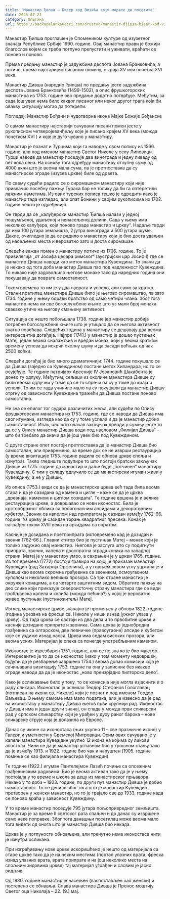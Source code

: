 ```yaml
---
title: "Манастир Ђипша – Бисер код Визића који морате да посетите"
date: 2025-07-21
category: Општина
url: https://backapalankavesti.com/drustvo/manastir-djipsa-biser-kod-vizica-koji-morate-da-posetite/
---
```


Манастир Ђипша проглашен је Спомеником културе од изузетног значаја Републике Србије 1990. године. Овај манастир прави је божији благослов којем се треба потпуно препустити и уживати, враћати се поново и поново.

Према предању манастир је задужбина деспота Јована Бранковића, а потиче, према најстаријем писаном помену, с краја XV или почетка XVI века.

Манастир Дивша (народно Ђипша) по предању јесте задужбина деспота Јована Бранковића (1499-1502), а опис фрушкогорских манастира из 1753. године ово предање додатно потврђује. Међутим, за сада још увек нема било каквог писаног или неког другог трага који би овакву ситуацију могао да поткрепи.

Погледај: Манастир Бођани и чудотворна икона Мајке Божије Бођанске

О самом манастиру најстарији сачувани писани помен јесте у рукописном четверојеванђељу које је писано крајем XV века (можда почетком XVI ) и које је дуго чувано у манастиру.

Манастир је познат и Турцима који га наводе у свом попису из 1566. године, али под именом манастир Светог Николе у селу Липовици. Турци наводе да манастир поседује два винограда и једну ливаду од пет кола сена. На основу тога одређују манастиру откупну суму од 4000 акчи што је веома мала сума, па је претпоставка да су манастирске зграде (изузев цркве) биле од дрвета.

По свему судећи радило се о сиромашном манастиру који није привлачио посебну пажњу Турака бар не толику да би га оптеретили лажним наметима. Из ових турских пописа тешко је одредити како је манастир тада изгледао, али опат Бонини у својим рукописима из 1702. године нешто је одређенији.

Он тврди да се „калуђерски манастир Ђипша налази у једној пошумљеној, удаљеној и ненасељеној долини. Сада у њему има неколико калуђера, који поново граде манастир и цркву“. Надаље тврди да има 100 јутара земљишта, 2 јутра винограда и 500 јутара шуме. Дакле, очигледно је да се радило о манастиру који је био доста удаљен од насељених места и вероватно зато и доста сиромашан.

Следећи важан помен о манастиру потиче из 1706. године. То је привилегија „от Јосифа цесара римског“ (аустријски цар Јосиф I) где се манастир Дивша наводи као метох манастира Кувеждина. То значи да је некако од тога доба манастир Дивша пао под надлежност Кувеждина. То никако није задовољило његове монахе тако да наредних година они покушавају да поврате самосталност.

Током времена то им је у два наврата и успело, али само за кратко. Стални пратилац манастира Дивше било је његово сиромаштво, па зато 1734. године у њему борави братство од само четири члана. Због тога манастир нема ни све богослужбене књиге што уз мали број монаха свакако утиче на његову смањену активност.

Ситуација се нешто побољшала 1738. године јер манастир добија потребне богослужбене књиге што је утицало да се његова активност знатно повећава. Следећих година у манастиру се дешавају два веома интересантна догађаја. Најпре (1741.) у манастир је дошао пустињак Матеј, један веома сналажљив и вредан монах, који у веома кратком времену успева да искрчи околну шуму и да засади воћњак од чак 2500 воћки.

Следећи догађај је био много драматичнији: 1744. године покушало се да Дивша (заједно са Кувеждином) постане метох Хиландара, но то се осујећује. Те године патријарх Арсеније IV Јовановић Шакабента је донео ту одлуку. Међутим, сељаци из околине манастира Дивше су били веома одлучни у томе да се то спречи па су у томе до краја и успели. То им се тада учинило мало па су покушали да манастир Дившу отргну од зависности Кувеждина тражећи да Дивша постане поново самостална.

Не зна се епилог тог судара различитих жеља, али судећи по Опису фрушкогорских манастира из 1753. године, где се наводи да Дивша има свог игумана, изгледа као да су у томе успели и да је манастир добио самосталност. Ипак, оно што овакав закључак доводи у сумњу јесте то да се у Опису манастир Дивша води под насловом „Филијал Дивша“ – што би требало да значи да је још увек био под Кувеждином.

С друге стране опет постоји претпоставка да је манастир Дивша био самосталан, али привремено, за време док се не изврши рестаурација (у време визитације 1753. године радила се обнова цркве споља и изнутра). Такво гледиште подупире то што постоји братски закључак Дивше из 1775. године да манастир и даље буде „потчинен“ манастиру Кувеждину. С тим у складу одлучило се да манастирски игуман живи у Кувеждину, а не у Дивши.

Из описа (1753.) види се да је манастирска црква већ тада била веома стара и да је сазидана од камена и цигле – каже се да је црква „древнаја, каменом и циглом созидата“. Те године вршена је и велика рестаурација цркве, а довршавао се нови иконостас. Била је крстообразног облика са полигоналним апсидама и декоративним кубетом. Звоник са капелом над припратом је сазидан између 1762-66. године. Уз цркву је сазидан торањ квадратног пресека. Конак је саграђен током XVIII века на аркадама са спратом.

Касније је дозидана и претприпрата (истовремено кад је дозидан и звоник 1762-66.). Главни ктитор био је пустињак Матеј – монах који је толико задужио овај манастир. Његова је заслуга што су подигнути припрата, звоник, капела и двоспратна зграда конака на западној страни. Матеј је у манастиру умро, а сахрањен је у цркви 1765. године. Из тог времена (1772) постоји гравира на којој је приказан манастир Кувеждин (рад Захарија Орфелина), а у горњем левом углу уцртана је и Дивша као веома скромна грађевина са звоником, осмоугаоном куполом и неколико великих прозора. Са три стране манастир је окружен конацима, а са четврте заштитним зидом. Обратите пажњу на део слике који приказује североисточну страну манастира где се види гробљанска капела и колиба (можда пећина?) у којој је вероватно живео пустињак (пустиножитељ) Матеј.

Изглед манастирске цркве значајно је промењен у обнови 1822. године (година урезана на фресци св. Николе у ниши изнад јужног улаза у цркву). Од тада црква се састоји из два дела и то првобитне цркве и касније дозидане припрате и звоника. Сама црква је једнобродна грађевина са олтарском, две певничке (правоугаоне) апсиде и кубетом које се уздиже изнад наоса. Црква има седам високих прозора, али веома уских. Материјал је опека са понегде употребљеним каменом.

Иконостас је изрезбарен 1751. године, али се не зна ко је био мајстор. Интересантно је то да се иконостас (иако у том моменту недовршен, будући да је резбарење завршено 1754.) веома допао комисији која је сачињавала визитацију 1753. године па она у записник без икакве ограде наводи да да је иконостас „ново преизрјадно пилторско дело“.

Како је осликавање било у току, то се комисија није могла изјаснити и о раду сликара. Иконостас је осликао Теодор Стефанов Гологлавац (потписан на икони св. Николе) који је познат и под именом Теодор Ваљевац. О њему самоме има мало података, али је извесно да је рад на иконостасу у манастиру Дивша његов први крупнији рад. Иконостас у Дивши има и један други значај, он спада у можда први сликарски рад у српском сликарству који је урађен у духу раног барока – нове сликарске струје која је долазила из Европе.

Данас су иконе са иконостаса (њих укупно 11 – све празничне иконе) у Галерији уметности у Сремској Митровици. Осим ових сачувано је у капели манастира Кувеждин укупно 12 икона на којима су ликови апостола. Чини се да је манастир углавном био у трошном стању тако да је између 1913. и 1922. године био чак и напуштен (1905. године помиње се као филијала манастира Кувеждин).

Те године (1922.) игуман Пантелејмон Лазић почиње са опсежним грађевинским радовима. Био је веома активан тако да је у њему постојала у то време и школа за децу из манастирског прњавора. Некако у то доба – 1923. године, по други пут манастир Дивша је добио самосталност. То се десило због тога што је манастир Кувеждин претворен у женски манастир, но то је трајало све до 1933. године када се поново враћа у зависност Кувеждину.

У то време манастир поседује 795 јутара пољопривредног земљишта. Манастир је за време II светског рата спаљен и до данас су извршене само неке поправке. Због тога данашњи посетилац може веома мало тога видети од онога што је манастир Дивша био некада.

Црква је у потпуности обновљена, али тренутно нема иконостаса нити је изнутра осликана.

При изграђивању нове цркве искоришћено је нешто од материјала са старе цркве тако да је на неким местима (портал улазних врата, фреска изнад улазних врата, врата припрате и на још неколико места на спољним зидовима цркве) тај материјал уграђен и сасвим је јасно видљив.

Од 1980. године манастир је насељен (васпостављен као женски) и постепено се обнавља. Слава манастира Дивша је Пренос моштију Светог оца Николаја – 22. (9.) мај.
